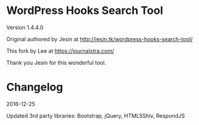 WordPress Hooks Search Tool
===========================

Version 1.4.4.0

Original authored by Jesin at <http://jesin.tk/wordpress-hooks-search-tool/>

This fork by Lee at <https://journalxtra.com/>

Thank you Jesin for this wonderful tool.

# Changelog

2016-12-25

Updated 3rd party libraries: Bootstrap, jQuery, HTML5Shiv, RespondJS
